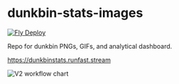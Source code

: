 # dunkbin-stats-images
[![Fly Deploy](https://github.com/WUOTE/dunkbin-stats-images/actions/workflows/main.yml/badge.svg?branch=main)](https://github.com/WUOTE/dunkbin-stats-images/actions/workflows/main.yml)

Repo for dunkbin PNGs, GIFs, and analytical dashboard.

https://dunkbinstats.runfast.stream

![V2 workflow chart](https://github.com/WUOTE/dunkbin-stats-images/assets/106106310/6b3351d7-6424-4e98-a3c7-30ec0ecf5be5)
